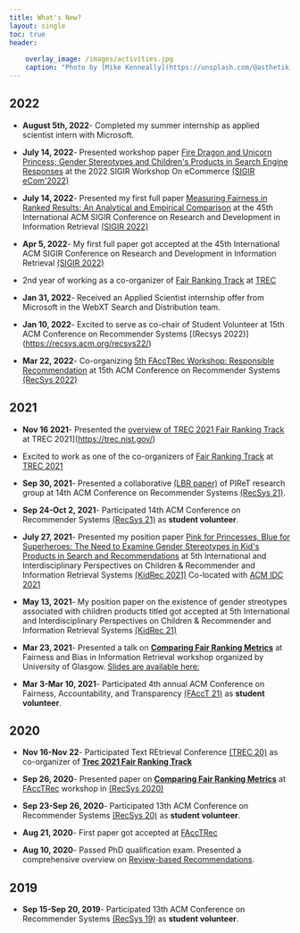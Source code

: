 ```yaml
---
title: What's New?
layout: single
toc: true
header:
    
    overlay_image: /images/activities.jpg
    caption: "Photo by [Mike Kenneally](https://unsplash.com/@asthetik) on [Unsplash](https://unsplash.com/s/photos/coffee?utm_source=unsplash&amp;utm_medium=referral&amp;utm_content=creditCopyText)"
---
```


## 2022

- **August 5th, 2022**- Completed my summer internship as applied scientist intern with Microsoft.

- **July 14, 2022**- Presented workshop paper [Fire Dragon and Unicorn Princess; Gender Stereotypes and Children's Products in Search Engine Responses](https://arxiv.org/abs/2206.13747) at the 2022 SIGIR Workshop On eCommerce [(SIGIR eCom'2022)](https://sigir-ecom.github.io/)

- **July 14, 2022**- Presented my first full paper [Measuring Fairness in Ranked Results: An Analytical and Empirical Comparison](https://dl.acm.org/doi/10.1145/3477495.3532018) at the 45th International ACM SIGIR Conference on Research and Development in Information Retrieval [(SIGIR 2022)](https://sigir.org/sigir2022/)

- **Apr 5, 2022**- My first full paper got accepted at the 45th International ACM SIGIR Conference on Research and Development in Information Retrieval [(SIGIR 2022)](https://sigir.org/sigir2022/)

- 2nd year of working as a co-organizer of [Fair Ranking Track](https://fair-trec.github.io/) at [TREC](https://trec.nist.gov/)

- **Jan 31, 2022**- Received an Applied Scientist internship offer from Microsoft in the WebXT Search and Distribution team.

- **Jan 10, 2022**- Excited to serve as co-chair of Student Volunteer at 15th ACM Conference on Recommender Systems [(Recsys 2022)] (https://recsys.acm.org/recsys22/)

-  **Mar 22, 2022**- Co-organizing [5th FAccTRec Workshop: Responsible Recommendation](https://facctrec.github.io/facctrec2022/) at 15th ACM Conference on Recommender Systems [(RecSys 2022)](https://recsys.acm.org/recsys22/)

## 2021

- **Nov 16 2021**- Presented the [overview of TREC 2021 Fair Ranking Track](https://trec.nist.gov/pubs/trec30/papers/Overview-F.pdf) at TREC 2021](https://trec.nist.gov/)

- Excited to work as one of the co-organizers of [Fair Ranking Track](https://fair-trec.github.io/2021/) at [TREC 2021](https://trec.nist.gov/)

- **Sep 30, 2021**- Presented a collaborative [(LBR paper)](https://dl.acm.org/doi/10.1145/3460231.3478856) of PIReT research group at 14th ACM Conference on Recommender Systems [(RecSys 21)](https://recsys.acm.org/recsys21/).

- **Sep 24-Oct 2, 2021**- Participated 14th ACM Conference on Recommender Systems [(RecSys 21)](https://recsys.acm.org/recsys21/) as **student volunteer**.

- **July 27, 2021**- Presented my position paper [Pink for Princesses, Blue for Superheroes: The Need to Examine Gender Stereotypes in Kid's Products in Search and Recommendations](https://arxiv.org/abs/2105.09296) at 5th International and Interdisciplinary Perspectives on Children & Recommender and Information Retrieval Systems [(KidRec 2021)](https://kidrec.github.io/2021/) Co-located with [ACM IDC 2021](https://idc.acm.org/2021/)

- **May 13, 2021**- My position paper on the existence of gender streotypes associated with children products titled got accepted at 5th International and Interdisciplinary Perspectives on Children & Recommender and Information Retrieval Systems [(KidRec 21)](https://kidrec.github.io/2021/)

- **Mar 23, 2021**- Presented a talk on [**Comparing Fair Ranking Metrics**](https://www.youtube.com/watch?v=vwwHIUotpQs&t=3s) at Fairness and Bias in Information Retrieval workshop organized by University of Glasgow. [Slides are available here:](resources/Glasgow_workshop.pdf)

- **Mar 3-Mar 10, 2021**- Participated 4th annual ACM Conference on Fairness, Accountability, and Transparency [(FAccT 21)](https://facctconference.org/2021/) as **student volunteer**.

## 2020

- **Nov 16-Nov 22**- Participated Text REtrieval Conference [(TREC 20)](https://trec.nist.gov/) as co-organizer of [**Trec 2021 Fair Ranking Track**](https://fair-trec.github.io/)

- **Sep 26, 2020**- Presented paper on [**Comparing Fair Ranking Metrics**](resources/FAccTRec_20.pdf) at [FAccTRec](https://facctrec.github.io/facctrec2020/) workshop in [(RecSys 2020)](https://recsys.acm.org/recsys20/)

- **Sep 23-Sep 26, 2020**- Participated 13th ACM Conference on Recommender Systems [(RecSys 20)](https://recsys.acm.org/recsys20/) as **student volunteer**.

- **Aug 21, 2020**- First paper got accepted at [FAccTRec](https://facctrec.github.io/facctrec2020/)
- **Aug 10, 2020**- Passed PhD qualification exam. Presented a comprehensive overview on [Review-based Recommendations](resources/Comprehensive_exam_AmifaRaj.pdf).

## 2019

- **Sep 15-Sep 20, 2019**- Participated 13th ACM Conference on Recommender Systems [(RecSys 19)](https://recsys.acm.org/recsys19/) as **student volunteer**.

